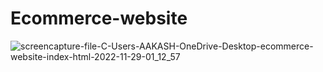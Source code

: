 # Ecommerce-website
![screencapture-file-C-Users-AAKASH-OneDrive-Desktop-ecommerce-website-index-html-2022-11-29-01_12_57](https://user-images.githubusercontent.com/113104315/204367375-dff346ed-6058-4266-a94e-0a7e0d2838fe.png)
